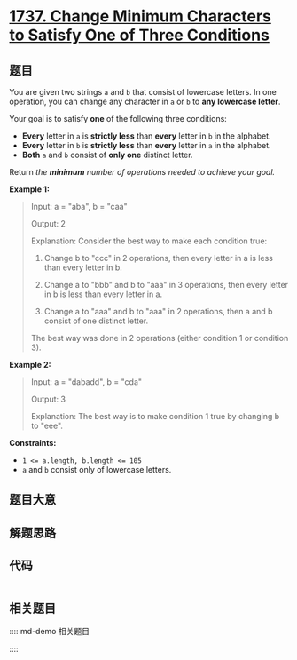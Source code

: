# [1737. Change Minimum Characters to Satisfy One of Three Conditions](https://leetcode.com/problems/change-minimum-characters-to-satisfy-one-of-three-conditions/)

## 题目

You are given two strings `a` and `b` that consist of lowercase letters. In
one operation, you can change any character in `a` or `b` to **any lowercase
letter**.

Your goal is to satisfy **one** of the following three conditions:

  * **Every** letter in `a` is **strictly less** than **every** letter in `b` in the alphabet.
  * **Every** letter in `b` is **strictly less** than **every** letter in `a` in the alphabet.
  * **Both** `a` and `b` consist of **only one** distinct letter.

Return _the **minimum** number of operations needed to achieve your goal._



**Example 1:**

> Input: a = "aba", b = "caa"
> 
> Output: 2
> 
> Explanation: Consider the best way to make each condition true:
> 
> 1) Change b to "ccc" in 2 operations, then every letter in a is less than every letter in b.
> 
> 2) Change a to "bbb" and b to "aaa" in 3 operations, then every letter in b is less than every letter in a.
> 
> 3) Change a to "aaa" and b to "aaa" in 2 operations, then a and b consist of one distinct letter.
> 
> The best way was done in 2 operations (either condition 1 or condition 3).

**Example 2:**

> Input: a = "dabadd", b = "cda"
> 
> Output: 3
> 
> Explanation: The best way is to make condition 1 true by changing b to "eee".

**Constraints:**

  * `1 <= a.length, b.length <= 105`
  * `a` and `b` consist only of lowercase letters.


## 题目大意

## 解题思路

## 代码

```javascript

```

## 相关题目

:::: md-demo 相关题目

::::
